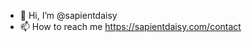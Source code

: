 - 👋 Hi, I’m @sapientdaisy
- 📫 How to reach me https://sapientdaisy.com/contact

<!---
sapientdaisy/sapientdaisy is a ✨ special ✨ repository because its `README.md` (this file) appears on your GitHub profile.
You can click the Preview link to take a look at your changes.
--->

